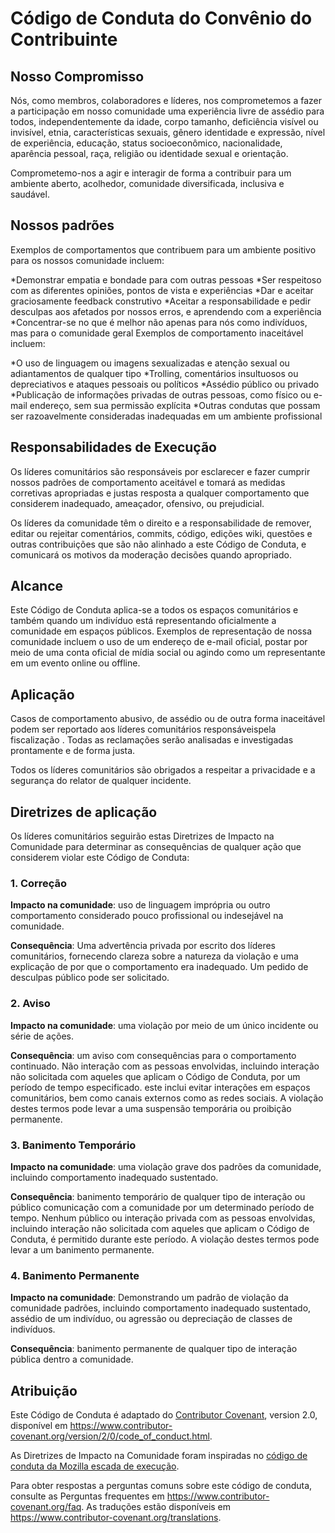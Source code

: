 # Código de Conduta do Convênio do Contribuinte

## Nosso Compromisso

Nós, como membros, colaboradores e líderes, nos comprometemos a fazer a participação em nosso
comunidade uma experiência livre de assédio para todos, independentemente da idade, corpo
tamanho, deficiência visível ou invisível, etnia, características sexuais, gênero
identidade e expressão, nível de experiência, educação, status socioeconômico,
nacionalidade, aparência pessoal, raça, religião ou identidade sexual
e orientação.

Comprometemo-nos a agir e interagir de forma a contribuir para um ambiente aberto, acolhedor,
comunidade diversificada, inclusiva e saudável.

## Nossos padrões

Exemplos de comportamentos que contribuem para um ambiente positivo para os nossos
comunidade incluem:

*Demonstrar empatia e bondade para com outras pessoas
*Ser respeitoso com as diferentes opiniões, pontos de vista e experiências
*Dar e aceitar graciosamente feedback construtivo
*Aceitar a responsabilidade e pedir desculpas aos afetados por nossos erros,
  e aprendendo com a experiência
*Concentrar-se no que é melhor não apenas para nós como indivíduos, mas para o
  comunidade geral
Exemplos de comportamento inaceitável incluem:

*O uso de linguagem ou imagens sexualizadas e atenção sexual ou
  adiantamentos de qualquer tipo
*Trolling, comentários insultuosos ou depreciativos e ataques pessoais ou políticos
*Assédio público ou privado
*Publicação de informações privadas de outras pessoas, como físico ou e-mail
  endereço, sem sua permissão explícita
*Outras condutas que possam ser razoavelmente consideradas inadequadas em um
  ambiente profissional

## Responsabilidades de Execução
Os líderes comunitários são responsáveis ​​por esclarecer e fazer cumprir nossos padrões de
comportamento aceitável e tomará as medidas corretivas apropriadas e justas
resposta a qualquer comportamento que considerem inadequado, ameaçador, ofensivo,
ou prejudicial.

Os líderes da comunidade têm o direito e a responsabilidade de remover, editar ou rejeitar
comentários, commits, código, edições wiki, questões e outras contribuições que são
não alinhado a este Código de Conduta, e comunicará os motivos da moderação
decisões quando apropriado.

## Alcance

Este Código de Conduta aplica-se a todos os espaços comunitários e também quando
um indivíduo está representando oficialmente a comunidade em espaços públicos.
Exemplos de representação de nossa comunidade incluem o uso de um endereço de e-mail oficial,
postar por meio de uma conta oficial de mídia social ou agindo como um
representante em um evento online ou offline.

## Aplicação

Casos de comportamento abusivo, de assédio ou de outra forma inaceitável podem ser
reportado aos líderes comunitários responsáveis ​​pela fiscalização
.
Todas as reclamações serão analisadas e investigadas prontamente e de forma justa.

Todos os líderes comunitários são obrigados a respeitar a privacidade e a segurança do
relator de qualquer incidente.

## Diretrizes de aplicação

Os líderes comunitários seguirão estas Diretrizes de Impacto na Comunidade para determinar
as consequências de qualquer ação que considerem violar este Código de Conduta:

### 1. Correção

**Impacto na comunidade**: uso de linguagem imprópria ou outro comportamento considerado
pouco profissional ou indesejável na comunidade.

**Consequência**: Uma advertência privada por escrito dos líderes comunitários, fornecendo
clareza sobre a natureza da violação e uma explicação de por que o
comportamento era inadequado. Um pedido de desculpas público pode ser solicitado.

### 2. Aviso

**Impacto na comunidade**: uma violação por meio de um único incidente ou série
de ações.

**Consequência**: um aviso com consequências para o comportamento continuado. Não
interação com as pessoas envolvidas, incluindo interação não solicitada com
aqueles que aplicam o Código de Conduta, por um período de tempo especificado. este
inclui evitar interações em espaços comunitários, bem como canais externos
como as redes sociais. A violação destes termos pode levar a uma suspensão temporária ou
proibição permanente.

### 3. Banimento Temporário

**Impacto na comunidade**: uma violação grave dos padrões da comunidade, incluindo
comportamento inadequado sustentado.

**Consequência**: banimento temporário de qualquer tipo de interação ou público
comunicação com a comunidade por um determinado período de tempo. Nenhum público ou
interação privada com as pessoas envolvidas, incluindo interação não solicitada
com aqueles que aplicam o Código de Conduta, é permitido durante este período.
A violação destes termos pode levar a um banimento permanente.

### 4. Banimento Permanente

**Impacto na comunidade**: Demonstrando um padrão de violação da comunidade
padrões, incluindo comportamento inadequado sustentado, assédio de um
indivíduo, ou agressão ou depreciação de classes de indivíduos.

**Consequência**: banimento permanente de qualquer tipo de interação pública dentro
a comunidade.

## Atribuição

Este Código de Conduta é adaptado do [Contributor Covenant][Pagina inicial],
version 2.0, disponível em
https://www.contributor-covenant.org/version/2/0/code_of_conduct.html.

As Diretrizes de Impacto na Comunidade foram inspiradas no [código de conduta da Mozilla
escada de execução](https://github.com/mozilla/diversity).

[Pagina inicial]: https://www.contributor-covenant.org

Para obter respostas a perguntas comuns sobre este código de conduta, consulte as Perguntas frequentes em
https://www.contributor-covenant.org/faq. As traduções estão disponíveis em
https://www.contributor-covenant.org/translations.
